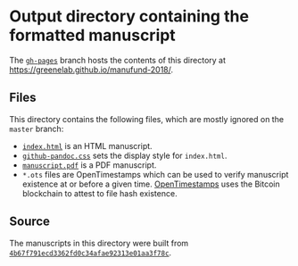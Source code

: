 # Output directory containing the formatted manuscript

The [`gh-pages`](https://github.com/greenelab/manufund-2018/tree/gh-pages) branch hosts the contents of this directory at https://greenelab.github.io/manufund-2018/.

## Files

This directory contains the following files, which are mostly ignored on the `master` branch:

+ [`index.html`](index.html) is an HTML manuscript.
+ [`github-pandoc.css`](github-pandoc.css) sets the display style for `index.html`.
+ [`manuscript.pdf`](manuscript.pdf) is a PDF manuscript.
+ `*.ots` files are OpenTimestamps which can be used to verify manuscript existence at or before a given time.
  [OpenTimestamps](opentimestamps.org) uses the Bitcoin blockchain to attest to file hash existence.

## Source

The manuscripts in this directory were built from
[`4b67f791ecd3362fd0c34afae92313e01aa3f78c`](https://github.com/greenelab/manufund-2018/commit/4b67f791ecd3362fd0c34afae92313e01aa3f78c).
